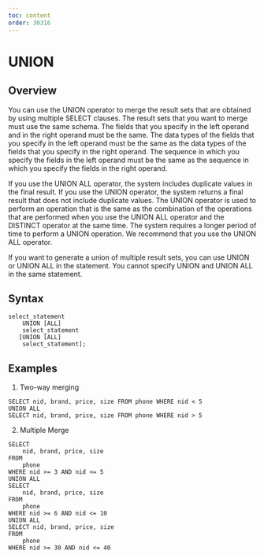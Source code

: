```yaml
---
toc: content
order: 30316
---
```


# UNION
## Overview
You can use the UNION operator to merge the result sets that are obtained by using multiple SELECT clauses. The result sets that you want to merge must use the same schema. The fields that you specify in the left operand and in the right operand must be the same. The data types of the fields that you specify in the left operand must be the same as the data types of the fields that you specify in the right operand. The sequence in which you specify the fields in the left operand must be the same as the sequence in which you specify the fields in the right operand.

If you use the UNION ALL operator, the system includes duplicate values in the final result. If you use the UNION operator, the system returns a final result that does not include duplicate values. The UNION operator is used to perform an operation that is the same as the combination of the operations that are performed when you use the UNION ALL operator and the DISTINCT operator at the same time. The system requires a longer period of time to perform a UNION operation. We recommend that you use the UNION ALL operator.

If you want to generate a union of multiple result sets, you can use UNION or UNION ALL in the statement. You cannot specify UNION and UNION ALL in the same statement.

## Syntax

```
select_statement
	UNION [ALL]
	select_statement
   [UNION [ALL]
	select_statement];
```

## Examples
1. Two-way merging

```
SELECT nid, brand, price, size FROM phone WHERE nid < 5
UNION ALL
SELECT nid, brand, price, size FROM phone WHERE nid > 5
```

2. Multiple Merge

```
SELECT
    nid, brand, price, size
FROM
    phone
WHERE nid >= 3 AND nid <= 5
UNION ALL
SELECT
    nid, brand, price, size
FROM
    phone
WHERE nid >= 6 AND nid <= 10
UNION ALL
SELECT nid, brand, price, size
FROM
    phone
WHERE nid >= 30 AND nid <= 40
```
